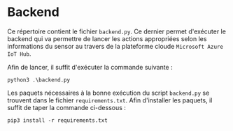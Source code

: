  # Backend
 Ce répertoire contient le fichier `backend.py`. Ce dernier permet d'exécuter le backend qui va permettre de lancer les actions appropriées selon les informations du sensor au travers de la plateforme cloude `Microsoft Azure IoT Hub`.

 Afin de lancer, il suffit d'exécuter la commande suivante : 

 `python3 .\backend.py`

Les paquets nécessaires à la bonne exécution du script `backend.py` se trouvent dans le fichier `requirements.txt`. Afin d'installer les paquets, il suffit de taper la commande ci-dessous : 

`pip3 install -r requirements.txt`